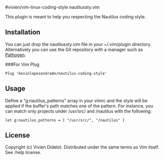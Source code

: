 #vivien/vim-linux-coding-style nautilussty.vim

This plugin is meant to help you respecting the Nautilus coding style.

## Installation

You can just drop the nautilussty.vim file in your ~/.vim/plugin directory. 
Alternatively you can use the Git repository with a manager such as 
[Pathogen](https://github.com/tpope/vim-pathogen).

###For Vim Plug

    Plug 'kevinlopezandrade/nautilus-coding-style'

## Usage

Define a "g:nautilus_patterns" array in your vimrc and the style will be applied 
if the buffer's path matches one of the pattern. For instance, you can match 
only projects under /usr/src/ and /nautilus with the following:

    let g:nautilus_patterns = [ "/usr/src/", "/nautilus" ]

## License

Copyright (c) Vivien Didelot. Distributed under the same terms as Vim itself. 
See :help license.

